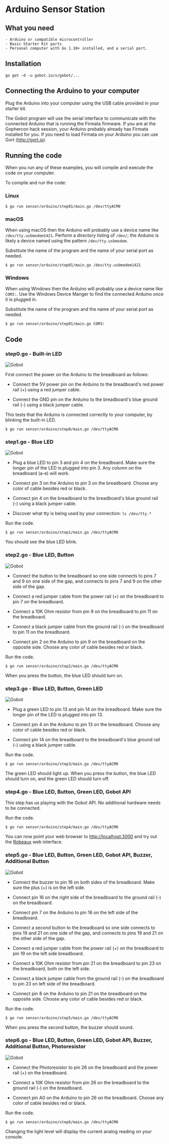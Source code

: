 # Arduino Sensor Station

## What you need

    - Arduino or compatible microcontroller
    - Basic Starter Kit parts
    - Personal computer with Go 1.10+ installed, and a serial port.

## Installation

```
go get -d -u gobot.io/x/gobot/...
```

## Connecting the Arduino to your computer

Plug the Arduino into your computer using the USB cable provided in your starter kit.

The Gobot program will use the serial interface to communicate with the connected Arduino that is running the Firmata firmware. If you are at the Gophercon hack session, your Arduino probably already has Firmata installed for you. If you need to load Firmata on your Arduino you can use Gort (http://gort.io).

## Running the code

When you run any of these examples, you will compile and execute the code on your computer.

To compile and run the code:

### Linux

```
$ go run sensor/arduino/step01/main.go /dev/ttyACM0
```

### macOS

When using macOS then the Arduino will probably use a device name like `/dev/tty.usbmodem1421`. Perform a directory listing of `/dev/`; the Arduino is likely a device named using the pattern `/dev/tty.usbmodem`.

Substitute the name of the program and the name of your serial port as needed.

```
$ go run sensor/arduino/step01/main.go /dev/tty.usbmodem1421
```

### Windows

When using Windows then the Arduino will probably use a device name like `COM3:`. Use the Windows Device Manger to find the connected Arduino once it is plugged in.

Substitute the name of the program and the name of your serial port as needed.

```
$ go run sensor/arduino/step01/main.go COM3:
```

## Code

### step0.go - Built-in LED

![Gobot](../../images/sensor/arduino/step0.jpg)

First connect the power on the Arduino to the breadboard as follows:

- Connect the 5V power pin on the Arduino to the breadboard's red power rail (+) using a red jumper cable.

- Connect the GND pin on the Arduino to the breadboard's blue ground rail (-) using a black jumper cable.

This tests that the Arduino is connected correctly to your computer, by blinking the built-in LED.

```
$ go run sensor/arduino/step0/main.go /dev/ttyACM0
```

### step1.go - Blue LED

![Gobot](../../images/sensor/arduino/step1.jpg)

- Plug a blue LED to pin 3 and pin 4 on the breadboard. Make sure the longer pin of the LED is plugged into pin 3. Any column on the breadboard (a-e) will work.

- Connect pin 3 on the Arduino to pin 3 on the breadboard. Choose any color of cable besides red or black.

- Connect pin 4 on the breadboard to the breadboard's blue ground rail (-) using a black jumper cable.

- Discover what tty is being used by your connection: `ls /dev/tty.*`

Run the code.

```
$ go run sensor/arduino/step1/main.go /dev/ttyACM0
```

You should see the blue LED blink.

### step2.go - Blue LED, Button

![Gobot](../../images/sensor/arduino/step2.jpg)

- Connect the button to the breadboard so one side connects to pins 7 and 9 on one side of the gap, and connects to pins 7 and 9 on the other side of the gap.

- Connect a red jumper cable from the power rail (+) on the breadboard to pin 7 on the breadboard.

- Connect a 10K Ohm resistor from pin 9 on the breadboard to pin 11 on the breadboard.

- Connect a black jumper cable from the ground rail (-) on the breadboard to pin 11 on the breadboard.

- Connect pin 2 on the Arduino to pin 9 on the breadboard on the opposite side. Choose any color of cable besides red or black.

Run the code.

```
$ go run sensor/arduino/step2/main.go /dev/ttyACM0
```

When you press the button, the blue LED should turn on.

### step3.go - Blue LED, Button, Green LED

![Gobot](../../images/sensor/arduino/step3.jpg)

- Plug a green LED to pin 13 and pin 14 on the breadboard. Make sure the longer pin of the LED is plugged into pin 13.

- Connect pin 4 on the Arduino to pin 13 on the breadboard. Choose any color of cable besides red or black.

- Connect pin 14 on the breadboard to the breadboard's blue ground rail (-) using a black jumper cable.

Run the code.

```
$ go run sensor/arduino/step3/main.go /dev/ttyACM0
```

The green LED should light up. When you press the button, the blue LED should turn on, and the green LED should turn off.

### step4.go - Blue LED, Button, Green LED, Gobot API

This step has us playing with the Gobot API. No additional hardware needs to be connected.

Run the code.

```
$ go run sensor/arduino/step4/main.go /dev/ttyACM0
```

You can now point your web browser to <http://localhost:3000> and try out the [Robeaux](https://github.com/hybridgroup/robeaux) web interface.

### step5.go - Blue LED, Button, Green LED, Gobot API, Buzzer, Additional Button

![Gobot](../../images/sensor/arduino/step5.jpg)

- Connect the buzzer to pin 16 on both sides of the breadboard. Make sure the plus (+) is on the left side.

- Connect pin 16 on the right side of the breadboard to the ground rail (-) on the breadboard.

- Connect pin 7 on the Arduino to pin 16 on the left side of the breadboard.

- Connect a second button to the breadboard so one side connects to pins 19 and 21 on one side of the gap, and connects to pins 19 and 21 on the other side of the gap.

- Connect a red jumper cable from the power rail (+) on the breadboard to pin 19 on the left side breadboard.

- Connect a 10K Ohm resistor from pin 21 on the breadboard to pin 23 on the breadboard, both on the left side.

- Connect a black jumper cable from the ground rail (-) on the breadboard to pin 23 on left side of the breadboard.

- Connect pin 8 on the Arduino to pin 21 on the breadboard on the opposite side. Choose any color of cable besides red or black.

Run the code.

```
$ go run sensor/arduino/step5/main.go /dev/ttyACM0
```

When you press the second button, the buzzer should sound.

### step6.go - Blue LED, Button, Green LED, Gobot API, Buzzer, Additional Button, Photoresistor

![Gobot](../../images/sensor/arduino/step6.jpg)

- Connect the Photoresistor to pin 26 on the breadboard and the power rail (+) on the breadboard.

- Connect a 10K Ohm resistor from pin 26 on the breadboard to the ground rail (-) on the breadboard.

- Connect pin A0 on the Arduino to pin 26 on the breadboard. Choose any color of cable besides red or black.

Run the code.

```
$ go run sensor/arduino/step6/main.go /dev/ttyACM0
```

Changing the light level will display the current analog reading on your console.
